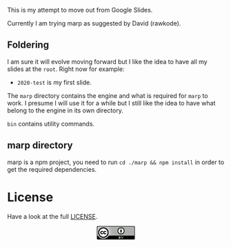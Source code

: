 This is my attempt to move out from Google Slides.

Currently I am trying marp as suggested by David (rawkode).

## Foldering

I am sure it will evolve moving forward but I like the idea to have all my
slides at the `root`. Right now for example:

* `2020-test` is my first slide.

The `marp` directory contains the engine and what is required for `marp` to
work. I presume I will use it for a while but I still like the idea to have what
belong to the engine in its own directory.

`bin` contains utility commands.

## marp directory

marp is a npm project, you need to run `cd ./marp && npm install` in order to
get the required dependencies.

# License

Have a look at the full [LICENSE](./LICENSE).

<p align="center">
  <img alt="Creative common license" src="./cc.png">
</p>

